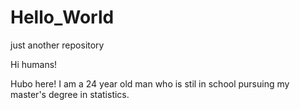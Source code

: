 # Hello_World
just another repository

Hi humans!

Hubo here!
I am a 24 year old man who is stil in school pursuing my master's degree in statistics.

